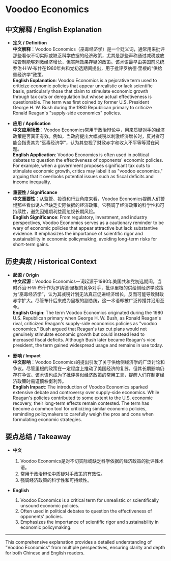 # Voodoo Economics

## 中文解释 / English Explanation

* **定义 / Definition**  
  **中文解释**：Voodoo Economics（巫毒经济学）是一个贬义词，通常用来批评那些看似不切实际或缺乏科学依据的经济政策，尤其是那些声称通过减税或放松管制能够刺激经济增长，但实际效果存疑的政策。该术语最早由美国前总统乔治·H·W·布什在1980年共和党初选期间提出，用于批评罗纳德·里根的“供给侧经济学”政策。  
  **English Explanation**: Voodoo Economics is a pejorative term used to criticize economic policies that appear unrealistic or lack scientific basis, particularly those that claim to stimulate economic growth through tax cuts or deregulation but whose actual effectiveness is questionable. The term was first coined by former U.S. President George H. W. Bush during the 1980 Republican primary to criticize Ronald Reagan's "supply-side economics" policies.

* **应用 / Application**  
  **中文应用场景**：Voodoo Economics常用于政治辩论中，用来质疑对手的经济政策是否真正有效。例如，当政府提出大幅减税以刺激经济增长时，反对者可能会指责其为“巫毒经济学”，认为其忽视了财政赤字和收入不平等等潜在问题。  
  **English Application**: Voodoo Economics is often used in political debates to question the effectiveness of opponents' economic policies. For example, when a government proposes significant tax cuts to stimulate economic growth, critics may label it as "voodoo economics," arguing that it overlooks potential issues such as fiscal deficits and income inequality.

* **重要性 / Significance**  
  **中文重要性**：从监管、投资和行业角度来看，Voodoo Economics提醒人们警惕那些看似诱人但缺乏实际依据的经济政策。它强调了经济政策的科学性和可持续性，避免因短期利益而忽视长期风险。  
  **English Significance**: From regulatory, investment, and industry perspectives, Voodoo Economics serves as a cautionary reminder to be wary of economic policies that appear attractive but lack substantive evidence. It emphasizes the importance of scientific rigor and sustainability in economic policymaking, avoiding long-term risks for short-term gains.

## 历史典故 / Historical Context

* **起源 / Origin**  
  **中文起源**：Voodoo Economics一词起源于1980年美国共和党初选期间。当时乔治·H·W·布什作为罗纳德·里根的竞争对手，批评里根的供给侧经济学政策为“巫毒经济学”，认为其减税计划无法真正促进经济增长，反而可能导致财政赤字扩大。尽管布什后来成为里根的副总统，这一术语却被广泛传播并沿用至今。  
  **English Origin**: The term Voodoo Economics originated during the 1980 U.S. Republican primary when George H. W. Bush, as Ronald Reagan's rival, criticized Reagan's supply-side economics policies as "voodoo economics." Bush argued that Reagan's tax cut plans would not genuinely stimulate economic growth but could instead lead to increased fiscal deficits. Although Bush later became Reagan's vice president, the term gained widespread usage and remains in use today.

* **影响 / Impact**  
  **中文影响**：Voodoo Economics的提出引发了关于供给侧经济学的广泛讨论和争议。尽管里根的政策在一定程度上推动了美国经济的复苏，但其长期影响仍存在争议。该术语也成为了批评类似经济政策的常用工具，提醒人们在制定经济政策时需谨慎权衡利弊。  
  **English Impact**: The introduction of Voodoo Economics sparked extensive debate and controversy over supply-side economics. While Reagan's policies contributed to some extent to the U.S. economic recovery, their long-term effects remain contested. The term has become a common tool for criticizing similar economic policies, reminding policymakers to carefully weigh the pros and cons when formulating economic strategies.

## 要点总结 / Takeaway

* **中文**  
  1. Voodoo Economics是对不切实际或缺乏科学依据的经济政策的批评性术语。
  2. 常用于政治辩论中质疑对手政策的有效性。
  3. 强调经济政策的科学性和可持续性。

* **English**  
  1. Voodoo Economics is a critical term for unrealistic or scientifically unsound economic policies.
  2. Often used in political debates to question the effectiveness of opponents' policies.
  3. Emphasizes the importance of scientific rigor and sustainability in economic policymaking.

---

This comprehensive explanation provides a detailed understanding of "Voodoo Economics" from multiple perspectives, ensuring clarity and depth for both Chinese and English readers.
